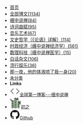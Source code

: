 <!-- markdownlint-disable-next-line first-line-heading -->

- [<h0 style="font-size: 0.91rem">首页](introduction) </h0>
- [<h0 style="font-size: 0.91rem">全部博文(1134)</h0>](全部博文)
- [<h0 style="font-size: 0.91rem">缠中说禅(84)</h0>](缠中说禅)
- [<h0 style="font-size: 0.91rem">诗词曲赋(95)</h0>](诗词曲赋)
- [<h0 style="font-size: 0.91rem">音乐艺术(67)</h0>](音乐艺术)
- [<h0 style="font-size: 0.91rem">文史哲学（《论语》详解）(114)</h0>](文史哲学（《论语》详解）)
- [<h0 style="font-size: 0.91rem">时政经济（缠中说禅经济学）(561)</h0>](时政经济（缠中说禅经济学）)
- [<h0 style="font-size: 0.91rem">数理科技（缠中说禅医学）(15)</h0>](数理科技（缠中说禅医学）)
- [<h0 style="font-size: 0.91rem">白话杂文(106)</h0>](白话杂文)
- [<h0 style="font-size: 0.91rem">流行娱乐(36)</h0>](流行娱乐)
- [<h0 style="font-size: 0.91rem">那一夜，他的体液喷了我一身(20)</h0>](那一夜，他的体液喷了我一身)
- [未分类](未分类)
- <h0 style="font-size: 0.91rem">**Links**</h0>
- [![Code](assets/img/code.svg)全球第一博客---缠中说禅](https://blog.sina.com.cn/chzhshch)
- [![chzh](assets/img/chzh.svg)初之](https://chzh.me)
- [![Github](assets/img/github.svg)Github](https://github.com/chzh1019/chzh1019.github.io)



